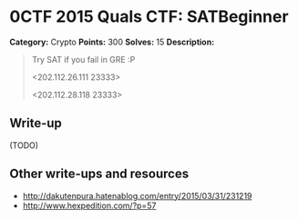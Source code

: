 # 0CTF 2015 Quals CTF: SATBeginner

**Category:** Crypto
**Points:** 300
**Solves:** 15
**Description:** 

> Try SAT if you fail in GRE :P
>
> <202.112.26.111 23333>
>
> <202.112.28.118 23333>

## Write-up

(TODO)

## Other write-ups and resources

* <http://dakutenpura.hatenablog.com/entry/2015/03/31/231219>
* <http://www.hexpedition.com/?p=57>
